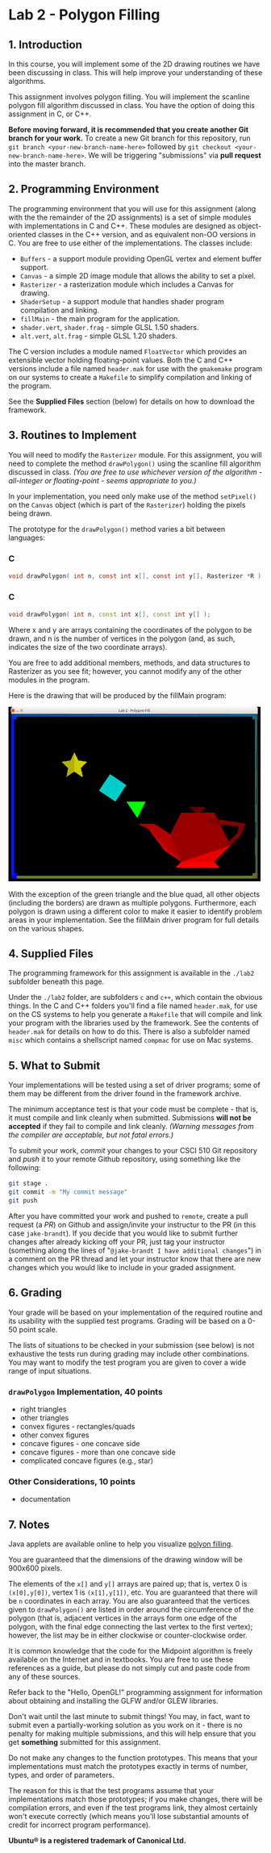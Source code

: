 # Lab 2 - Polygon Filling

## 1. Introduction

In this course, you will implement some of the 2D drawing routines we have been
discussing in class. This will help improve your understanding of these algorithms.


This assignment involves polygon filling. You will implement the scanline polygon
fill algorithm discussed in class. You have the option of doing this assignment
in C, or C++.

**Before moving forward, it is recommended that you create another Git branch for your
work.** To create a new Git branch for this repository, run
`git branch <your-new-branch-name-here>` followed by
`git checkout <your-new-branch-name-here>`. We will be triggering "submissions" via
**pull request** into the master branch.

## 2. Programming Environment

The programming environment that you will use for this assignment (along with the the
remainder of the 2D assignments) is a set of simple modules with implementations in C
and C++. These modules are designed as object-oriented classes in the C++ version, and
as equivalent non-OO versions in C. You are free to use either of the implementations.
The classes include:

* `Buffers` - a support module providing OpenGL vertex and element buffer support.
* `Canvas` - a simple 2D image module that allows the ability to set a pixel.
* `Rasterizer` - a rasterization module which includes a Canvas for drawing.
* `ShaderSetup` - a support module that handles shader program compilation and linking.
* `fillMain` - the main program for the application.
* `shader.vert`, `shader.frag` - simple GLSL 1.50 shaders.
* `alt.vert`, `alt.frag` - simple GLSL 1.20 shaders.

The C version includes a module named `FloatVector` which provides an extensible
vector holding floating-point values. Both the C and C++ versions include a file named
`header.mak` for use with the `gmakemake` program on our systems to create a
`Makefile` to simplify compilation and linking of the program.

See the **Supplied Files** section (below) for details on how to download the
framework.


## 3. Routines to Implement

You will need to modify the `Rasterizer` module. For this assignment, you will need to
complete the method `drawPolygon()` using the scanline fill algorithm discussed in
class. _(You are free to use whichever version of the algorithm - all-integer or
floating-point - seems appropriate to you.)_

In your implementation, you need only make use of the method `setPixel()` on the
`Canvas` object (which is part of the `Rasterizer`) holding the pixels being drawn.

The prototype for the `drawPolygon()` method varies a bit between languages:

### C
```c
void drawPolygon( int n, const int x[], const int y[], Rasterizer *R );
```

### C
```c++
void drawPolygon( int n, const int x[], const int y[] );
```

Where x and y are arrays containing the coordinates of the polygon to be drawn, and n
is the number of vertices in the polygon (and, as such, indicates the size of the two
coordinate arrays).

You are free to add additional members, methods, and data structures to Rasterizer as
you see fit; however, you cannot modify any of the other modules in the program.

Here is the drawing that will be produced by the fillMain program:

<img src="FillTestResults.png" alt="" width="500" />

With the exception of the green triangle and the blue quad, all other objects
(including the borders) are drawn as multiple polygons. Furthermore, each polygon is
drawn using a different color to make it easier to identify problem areas in your
implementation. See the fillMain driver program for full details on the various shapes.

## 4. Supplied Files

The programming framework for this assignment is available in the `./lab2` subfolder
beneath this page.

Under the `./lab2` folder, are subfolders `c` and `c++`, which contain the obvious
things. In the C and C++ folders you'll find a file named `header.mak`, for use on the
CS systems to help you generate a `Makefile` that will compile and link your program
with the libraries used by the framework. See the contents of `header.mak` for details
on how to do this. There is also a subfolder named `misc` which contains a shellscript
named `compmac` for use on Mac systems.

## 5. What to Submit

Your implementations will be tested using a set of driver programs; some of them may
be different from the driver found in the framework archive.

The minimum acceptance test is that your code must be complete - that is, it must
compile and link cleanly when submitted. Submissions **will not be accepted** if they
fail to compile and link cleanly. *(Warning messages from the compiler are acceptable,
but not fatal errors.)*

To submit your work, *commit* your changes to your CSCI 510 Git repository and *push*
it to your remote Github repository, using something like the following:

```sh
git stage .
git commit -m "My commit message"
git push
```

After you have committed your work and pushed to `remote`, create a pull request (a
*PR*) on Github and assign/invite your
instructur to the PR (in this case `jake-brandt`). If you decide that you would like
to submit further changes after already kicking off your PR, just tag your instructor
(something along the lines of "`@jake-brandt I have additional changes`") in a comment
on the PR thread and let your instructor know that there are new changes which you
would like to include in your graded assignment.

## 6. Grading

Your grade will be based on your implementation of the required routine and its
usability with the supplied test programs. Grading will be based on a 0-50 point scale.

The lists of situations to be checked in your submission (see below) is not exhaustive
the tests run during grading may include other combinations. You may want to modify
the test program you are given to cover a wide range of input situations.

### `drawPolygon` Implementation, 40 points
* right triangles
* other triangles
* convex figures - rectangles/quads
* other convex figures
* concave figures - one concave side
* concave figures - more than one concave side
* complicated concave figures (e.g., star)

### Other Considerations, 10 points
* documentation

## 7. Notes

Java applets are available online to help you visualize
[polyon filling](https://cs.rit.edu/~icss571/filling/).

You are guaranteed that the dimensions of the drawing window will be 900x600 pixels.

The elements of the `x[]` and `y[]` arrays are paired up; that is, vertex 0 is
`(x[0],y[0])`, vertex 1 is `(x[1],y[1])`, etc. You are guaranteed that there will be
`n` coordinates in each array. You are also guaranteed that the vertices given to
`drawPolygon()` are listed in order around the circumference of the polygon (that is,
adjacent vertices in the arrays form one edge of the polygon, with the final edge
connecting the last vertex to the first vertex); however, the list may be in either
clockwise or counter-clockwise order.

It is common knowledge that the code for the Midpoint algorithm is freely available on
the Internet and in textbooks. You are free to use these references as a guide, but
please do not simply cut and paste code from any of these sources.

Refer back to the "Hello, OpenGL!" programming assignment for information about
obtaining and installing the GLFW and/or GLEW libraries.

Don't wait until the last minute to submit things! You may, in fact, want to submit
even a partially-working solution as you work on it - there is no penalty for making
multiple submissions, and this will help ensure that you get **something** submitted
for this assignment.

Do not make any changes to the function prototypes. This means that your
implementations must match the prototypes exactly in terms of number, types, and order
of parameters.

The reason for this is that the test programs assume that your implementations match
those prototypes; if you make changes, there will be compilation errors, and even if
the test programs link, they almost certainly won't execute correctly (which means
you'll lose substantial amounts of credit for incorrect program performance).

**Ubuntu&reg; is a registered trademark of Canonical Ltd.**